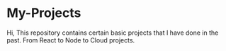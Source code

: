 # My-Projects
Hi,
This repository contains certain basic projects that I have done in the past.
From React to Node to Cloud projects.
